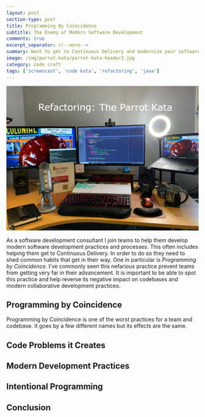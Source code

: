 ```yaml
---
layout: post
section-type: post
title: Programming By Coincidence
subtitle: The Enemy of Modern Software Development
comments: true
excerpt_separator: <!--more-->
summary: Want to get to Continuous Delivery and modernize your software development teams? It's time to leave practices like programming by coincidence behind. Read on to learn how to avoid it and adopt modern software development practices.
image: /img/parrot-kata/parrot-kata-header2.jpg
category: code craft
tags: ['screencast', 'code kata', 'refactoring', 'java']
---
```


<img src="/img/parrot-kata/parrot-kata-header1.jpg" alt="The Parrot Kata" class="img-responsive" />

As a software development consultant I join teams to help them develop modern software development practices and processes. This often includes helping them get to Continuous Delivery. In order to do so they need to shed common habits that get in their way. One in particular is _Programming by Coincidence_. I've commonly seen this nefarious practice prevent teams from getting very far in their advancement. It is important to be able to spot this practice and help reverse its negative impact on codebases and modern collaborative development practices.
<!--more-->

## Programming by Coincidence

Programming by Coincidence is one of the worst practices for a team and codebase. It goes by a few different names but its effects are the same.

## Code Problems it Creates

## Modern Development Practices

## Intentional Programming 

## Conclusion

